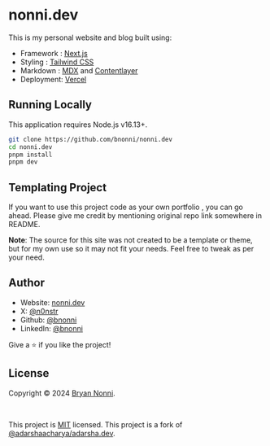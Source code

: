 # nonni.dev

This is my personal website and blog built using:

- Framework : [Next.js](https://nextjs.org/)
- Styling : [Tailwind CSS](https://tailwindcss.com/)
- Markdown : [MDX](https://mdxjs.com/) and [Contentlayer](https://contentlayer.dev/)
- Deployment: [Vercel](https://vercel.com/)

## Running Locally

This application requires Node.js v16.13+.

```bash
git clone https://github.com/bnonni/nonni.dev
cd nonni.dev
pnpm install
pnpm dev
```

## Templating Project

If you want to use this project code as your own portfolio , you can go ahead. Please give me credit by mentioning original repo link somewhere in README.

**Note**: The source for this site was not created to be a template or theme, but for my own use so it may not fit your needs. Feel free to tweak as per your need.

## Author

- Website: [nonni.dev](https://nonni.dev)
- X: [@n0nstr](https://x.com/n0nstr)
- Github: [@bnonni](https://github.com/bnonni)
- LinkedIn: [@bnonni](https://linkedin.com/in/bnonni)

Give a ⭐️ if you like the project!

## License

Copyright © 2024 [Bryan Nonni](https://github.com/bnonni).

<br />

This project is [MIT](https://github.com/bnonni/nonni.dev/blob/master/LICENSE) licensed.
This project is a fork of [@adarshaacharya/adarsha.dev](https://github.com/adarshaacharya/adarsha.dev).
